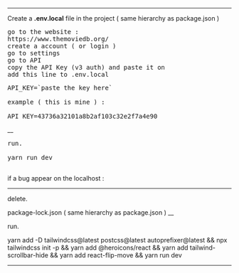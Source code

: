 ___

Create a 
**.env.local**
file in the project ( same hierarchy as package.json ) 

<pre>
go to the website : 
https://www.themoviedb.org/ 
create a account ( or login ) 
go to settings 
go to API 
copy the API Key (v3 auth) and paste it on
add this line to .env.local
</pre>

<pre>
API_KEY=`paste the key here`

example ( this is mine ) : 

API_KEY=43736a32101a8b2af103c32e2f7a4e90
</pre>
__
<pre>
run.

yarn run dev 

</pre>
if a bug appear on the localhost : 

_______

delete.

package-lock.json ( same hierarchy as package.json ) 
__

run.


yarn add -D tailwindcss@latest postcss@latest autoprefixer@latest && 
npx tailwindcss init -p && 
yarn add @heroicons/react && 
yarn add tailwind-scrollbar-hide &&
yarn add react-flip-move &&
yarn run dev
</pre>
_______
